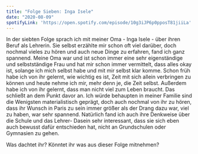 ```yaml
---
title: "Folge Sieben: Inga Isele"
date: "2020-08-09"
spotifyLink: 'https://open.spotify.com/episode/10g3iJP6p0pposT81jiiLa'
---
```

In der siebten Folge sprach ich mit meiner Oma - Inga Isele - über ihren Beruf als Lehrerin. Sie selbst erzählte mir schon oft viel darüber, doch nochmal vieles zu hören und auch neue Dinge zu erfahren, fand ich ganz spannend.
Meine Oma war und ist schon immer eine sehr eigenständige und selbstständige Frau und hat mir schon immer vermittelt, dass alles okay ist, solange ich mich selbst habe und mit mir selbst klar komme.
Schon früh habe ich von ihr gelernt, wie wichtig es ist, Zeit mit sich allein verbringen zu können und heute nehme ich mir, mehr denn je, die Zeit selbst.
Außerdem habe ich von ihr gelernt, dass man nicht viel zum Leben braucht. Das schließt an dem Punkt davor an. Ich würde behaupten in meiner Familie sind die Wenigsten materialistisch geprägt, doch auch nochmal von ihr zu hören, dass ihr Wunsch in Paris zu sein immer größer als der Drang dazu war, viel zu haben, war sehr spannend.
Natürlich fand ich auch ihre Denkweise über die Schule und das Lehrer- Dasein sehr interessant, dass sie sich eben auch bewusst dafür entschieden hat, nicht an Grundschulen oder Gymnasien zu gehen.

Was dachtet ihr? Könntet ihr was aus dieser Folge mitnehmen?
